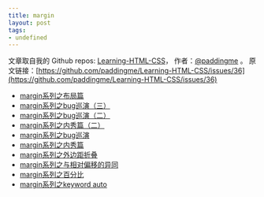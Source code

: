 ```yaml
---
title: margin
layout: post
tags:
- undefined
---
```



 文章取自我的 Github  repos: [Learning-HTML-CSS](https://github.com/paddingme/Learning-HTML-CSS)， 作者：[@paddingme](http://padding.me/about.html) 。 
  原文链接：[https://github.com/paddingme/Learning-HTML-CSS/issues/36](https://github.com/paddingme/Learning-HTML-CSS/issues/36)

- [margin系列之布局篇](http://blog.doyoe.com/2013/12/31/css/margin%E7%B3%BB%E5%88%97%E4%B9%8B%E5%B8%83%E5%B1%80%E7%AF%87/)
- [margin系列之bug巡演（三）](http://blog.doyoe.com/2013/12/20/css/margin%E7%B3%BB%E5%88%97%E4%B9%8Bbug%E5%B7%A1%E6%BC%94%EF%BC%88%E4%B8%89%EF%BC%89/)
- [margin系列之bug巡演（二）](http://blog.doyoe.com/2013/12/17/css/margin%E7%B3%BB%E5%88%97%E4%B9%8Bbug%E5%B7%A1%E6%BC%94%EF%BC%88%E4%BA%8C%EF%BC%89/)
- [margin系列之内秀篇（二）](http://blog.doyoe.com/2013/12/14/css/margin%E7%B3%BB%E5%88%97%E4%B9%8B%E5%86%85%E7%A7%80%E7%AF%87%EF%BC%88%E4%BA%8C%EF%BC%89/)
- [margin系列之bug巡演](http://blog.doyoe.com/2013/12/10/css/margin%E7%B3%BB%E5%88%97%E4%B9%8Bbug%E5%B7%A1%E6%BC%94/)
- [margin系列之内秀篇](http://blog.doyoe.com/2013/12/06/css/margin%E7%B3%BB%E5%88%97%E4%B9%8B%E5%86%85%E7%A7%80%E7%AF%87/)
- [margin系列之外边距折叠](http://blog.doyoe.com/2013/12/04/css/margin%E7%B3%BB%E5%88%97%E4%B9%8B%E5%A4%96%E8%BE%B9%E8%B7%9D%E6%8A%98%E5%8F%A0/)
- [margin系列之与相对偏移的异同](http://blog.doyoe.com/2013/12/02/css/margin%E7%B3%BB%E5%88%97%E4%B9%8B%E4%B8%8E%E7%9B%B8%E5%AF%B9%E5%81%8F%E7%A7%BB%E7%9A%84%E5%BC%82%E5%90%8C/)
- [margin系列之百分比](http://blog.doyoe.com/2013/11/30/css/margin%E7%B3%BB%E5%88%97%E4%B9%8B%E7%99%BE%E5%88%86%E6%AF%94/)
- [margin系列之keyword auto](http://blog.doyoe.com/2013/11/29/css/margin%E7%B3%BB%E5%88%97%E4%B9%8Bkeyword%20auto/)